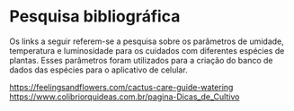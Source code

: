 # Pesquisa bibliográfica

Os links a seguir referem-se a pesquisa sobre os parâmetros de umidade, temperatura e luminosidade para os cuidados com diferentes espécies de plantas. 
Esses parâmetros foram utilizados para a criação do banco de dados das espécies para o aplicativo de celular.

https://feelingsandflowers.com/cactus-care-guide-watering
https://www.colibriorquideas.com.br/pagina-Dicas_de_Cultivo
